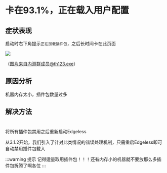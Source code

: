 # 卡在93.1%，正在载入用户配置
## 症状表现
启动时右下角提示`正在加载插件包`，之后长时间卡在此页面

![](https://pineapple.edgeless.top/picbed/wiki/images/screenshot_1580481154425.jpg)

（图片来自内测群成员@th123.exe）


## 原因分析
机器内存太小，插件包数量过多



## 解决方法
# 
将所有插件包禁用之后重新启动Edgeless

从3.1.2开始，我们引入了针对此类情况的错误处理机制，只需重启Edgeless即可自动禁用插件包载入
<br>

:::warning 提示
记得适量取用插件包！！！还有内存小的机器就不要放那么多插件包折腾了啊各位
:::